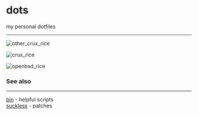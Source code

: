 # dots
my personal dotfiles

------

![other_crux_rice](http://i.imgur.com/oSki6JQ.png)

![crux_rice](http://i.imgur.com/ossASOE.png)

![openbsd_rice](http://i.redd.it/qgyn862iacl01.gif)

### See also
---------

[bin](http://github.com/mitchweaver/bin) - helpful scripts  
[suckless](http://github.com/mitchweaver/suckless) - patches  
